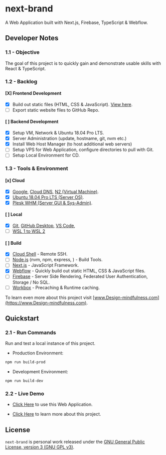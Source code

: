 # next-brand

A Web Application built with Next.js, Firebase, TypeScript & Webflow.

<!-- <img src="https://img.shields.io/badge/build-passing-brightgreen" alt="Build Passing"> <img src="https://img.shields.io/badge/test-passing-brightgreen" alt="Test Passing"> <img src="https://img.shields.io/badge/node-14.15.5-brightgreen" alt="Node V14.15.5"> <img src="https://img.shields.io/badge/webpack-4.46.0-blue" alt="Webpack V4.46.0"> -->

## Developer Notes

### 1.1 - Objective

The goal of this project is to quickly gain and demonstrate usable skills with React & TypeScript.

### 1.2 - Backlog

#### [X] Frontend Development

* [x] Build out static files (HTML, CSS & JavaScript). [View here](https://design-mindfulness.weblow.io).
* [ ] Export static website files to GitHub Repo.

#### [ ] Backend Development

* [x] Setup VM, Network & Ubuntu 18.04 Pro LTS.
* [x] Server Administration (update, hostname, git, nvm etc.)
* [x] Install Web Host Manager (to host additional web servers)
* [ ] Setup VPS for Web Application, configure directories to pull with Git.
* [ ] Setup Local Environment for CD.

### 1.3 - Tools & Environment

#### [x] Cloud

* [x] [Google](https://cloud.google.com/about/locations#europe), [Cloud DNS](https://cloud.google.com/dns#section-5), [N2 (Virtual Machine)](https://cloud.google.com/compute/docs/machine-types#n2_machine_types).
* [x] [Ubuntu 18.04 Pro LTS (Server OS)](https://cloud.google.com/blog/products/compute/ubuntu-pro-available-on-google-cloud).
* [x] [Plesk WHM (Server GUI & Sys-Admin)](https://www.plesk.com/blog/various/install-plesk-linux/#cli).

#### [ ] Local

* [x] [Git](https://git-scm.com/), [GitHub Desktop](https://desktop.github.com/), [VS Code](https://code.visualstudio.com/),
* [ ] [WSL 1 to WSL 2](https://docs.microsoft.com/en-gb/windows/wsl/compare-versions)

#### [ ] Build

* [x] [Cloud Shell](https://shell.cloud.google.com/) - Remote SSH.
* [ ] [Node.js](https://nodejs.org/) (nvm, npm, express, ) - Build Tools.
* [ ] [Next.js](https://nextjs.org/) - JavaScript Framework.
* [x] [Webflow](https://webflow.com/designer) - Quickly build out static HTML, CSS & JavaScript files.
* [ ] [Firebase](https://firebase.google.com/) - Server Side Rendering, Federated User Authentication, Storage / No SQL.
* [ ] [Workbox](https://developers.google.com/web/tools/workbox) - Precaching & Runtime caching.

To learn even more about this project visit [www.Design-mindfulness.com](https://www.Design-mindfulness.com).

## Quickstart

### 2.1 - Run Commands

Run and test a local instance of this project.

* Production Environment:

```bash
npm run build-prod
```

* Development Environment:

```bash
npm run build-dev
```

### 2.2 - Live Demo

* [Click Here](https://www.design-mindfulness.app) to use this Web Application.

* [Click Here](https://www.design-mindfulness.com/work/next-brand) to learn more about this project.

## License

`next-brand` is personal work released under the [GNU General Public License, version 3 (GNU GPL v3)](https://www.gnu.org/licenses/gpl-3.0.html).
